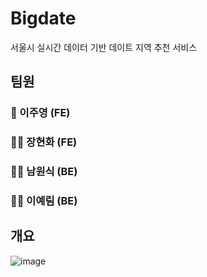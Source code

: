 # Bigdate
서울시 실시간 데이터 기반 데이트 지역 추천 서비스

## 팀원
### 👸 이주영 (FE)
### 🧑‍💻 장현화 (FE)
### 🧑‍💻 남원식 (BE)
### 🧑‍💻 이예림 (BE)

## 개요
![image](https://user-images.githubusercontent.com/100793454/235451084-44ecb534-c6fe-4bca-93be-9607fd88fa59.png)


